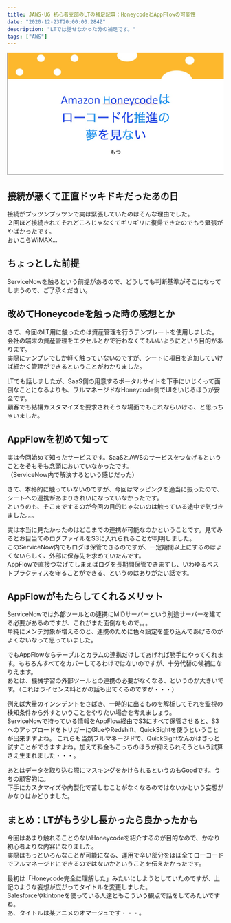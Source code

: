 ```yaml
---
title: JAWS-UG 初心者支部のLTの補足記事：HoneycodeとAppFlowの可能性
date: "2020-12-23T20:00:00.284Z"
description: "LTでは話せなかった分の補足です。"
tags: ["AWS"]
---
```

![AWSicon](AWSicon.jpg)

## 接続が悪くて正直ドッキドキだったあの日  
接続がプッツンプッツンで実は緊張していたのはそんな理由でした。  
２回ほど接続きれてそれどころじゃなくてギリギリに復帰できたのでもう緊張がやばかったです。  
おいこらWiMAX...  

## ちょっとした前提  
ServiceNowを触るという前提があるので、どうしても判断基準がそこになってしまうので、ご了承ください。

## 改めてHoneycodeを触った時の感想とか  
さて、今回のLT用に触ったのは資産管理を行うテンプレートを使用しました。
会社の端末の資産管理をエクセルとかで行わなくてもいいようにという目的があります。  
実際にテンプレでしか軽く触っていないのですが、シートに項目を追加していけば細かく管理ができるということがわかりました。  
  
LTでも話しましたが、SaaS側の用意するポータルサイトを下手にいじくって面倒なことになるよりも、フルマネージドなHoneycode側でUIをいじるほうが安全です。  
顧客でも結構カスタマイズを要求されそうな場面でもこれならいける、と思っちゃいました。
  
## AppFlowを初めて知って  
実は今回始めて知ったサービスです。SaaSとAWSのサービスをつなげるということをそもそも念頭においていなかったです。  
（ServiceNow内で解決するという感じだった）  
  
さて、本格的に触っていないのですが、今回はマッピングを適当に振ったので、シートへの連携があまりきれいになっていなかったです。  
というのも、そこまでするのが今回の目的じゃないのは触っている途中で気づきました。。。
  
実は本当に見たかったのはどこまでの連携が可能なのかということです。見てみるとお目当てのログファイルをS3に入れられることが判明しました。  
このServiceNow内でもログは保管できるのですが、一定期間以上にするのはよくないらしく、外部に保存先を求めていたんです。  
AppFlowで直接つなげてしまえばログを長期間保管できますし、いわゆるベストプラクティスを守ることができる、というのはありがたい話です。  
  
## AppFlowがもたらしてくれるメリット  
ServiceNowでは外部ツールとの連携にMIDサーバーという別途サーバーを建てる必要があるのですが、これがまた面倒なもので。。。  
単純にメンテ対象が増えるのと、連携のために色々設定を盛り込んであげるのがよくないなって思っていました。  
  
でもAppFlowならテーブルとカラムの連携だけしてあげれば勝手にやってくれます。もちろんすべてをカバーしてるわけではないのですが、十分代替の候補になりえます。  
あとは、機械学習の外部ツールとの連携の必要がなくなる、というのが大きいです。（これはライセンス料とかの話も出てくるのですが・・・）  
  
例えば大量のインシデントをさばき、一時的に出るものを解析してそれを監視の検知条件から外すということをやりたい場合を考えましょう。  
ServiceNowで持っている情報をAppFlow経由でS3にすべて保管させると、S3へのアップロードをトリガーにGlueやRedshift、QuickSightを使うということが出来ますよね。 
これらも当然フルマネージドで、QuickSightなんかはさっと試すことができますよね。加えて料金もこっちのほうが抑えられそうという試算さえ生まれました・・・。
  
あとはデータを取り込む際にマスキングをかけられるというのもGoodです。うちの顧客的に。  
下手にカスタマイズや内製化で苦しむことがなくなるのではないかという妄想がかなりはかどりました。  
  
##  まとめ：LTがもう少し長かったら良かったかも
今回はあまり触れることのないHoneycodeを紹介するのが目的なので、かなり初心者よりな内容になりました。  
実際はもっといろんなことが可能になる、運用で辛い部分をほぼ全てローコードでフルマネージドにできるのではないかということを伝えたかったです。
  
最初は「Honeycode完全に理解した」みたいにしようとしていたのですが、上記のような妄想が広がってタイトルを変更しました。  
Salesforceやkintoneを使っている人達ともこういう観点で話をしてみたいですね。  
あ、タイトルは某アニメのオマージュです・・・。